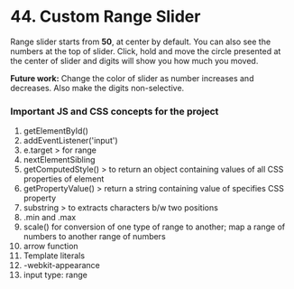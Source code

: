# 44. Custom Range Slider

Range slider starts from **50**, at center by default. You can also see the numbers at the top of slider. Click, hold and move the circle presented at the center of slider and digits will show you how much you moved.

**Future work:** Change the color of slider as number increases and decreases. Also make the digits non-selective.

### Important JS and CSS concepts for the project

1. getElementById()
2. addEventListener('input')
3. e.target > for range
4. nextElementSibling
5. getComputedStyle() > to return an object containing values of all CSS properties of element
6. getPropertyValue() > return a string containing value of specifies CSS property
7. substring > to extracts characters b/w two positions
8. .min and .max
9. scale() for conversion of one type of range to another; map a range of numbers to another range of numbers
10. arrow function
11. Template literals
12. -webkit-appearance
13. input type: range
